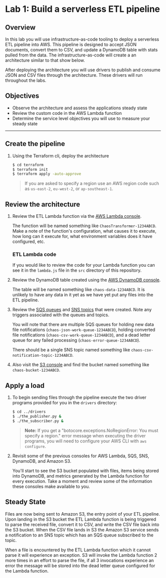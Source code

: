 # Lab 1: Build a serverless ETL pipeline

## Overview

In this lab you will use infrastructure-as-code tooling to deploy a serverless ETL pipeline into AWS.  This pipeline is designed to accept JSON documents, convert them to CSV, and update a DynamoDB table with stats pulled from the data.  The infrastructure-as-code will create a an architecture similar to that show below.

After deploying the architecture you will use drivers to publish and consume JSON and CSV files through the architecture.  These drivers will run throughout the labs.

## Objectives
 - Observe the architecture and assess the applications steady state
 - Review the custom code in the AWS Lambda function
 - Determine the service level objectives you will use to measure your steady state

 ---

## Create the pipeline

1. Using the Terraform cli, deploy the architecture

    ```bash
    $ cd terraform
    $ terraform init
    $ terraform apply -auto-approve
    ```

    > If you are asked to specify a region use an AWS region code such as `us-east-2`, `eu-west-2`, or `ap-southeast-1`.

## Review the architecture

1. Review the ETL Lambda function via the [AWS Lambda console](https://console.aws.amazon.com/lambda/home?#/functions).  

    The function will be named something like `ChaosTransformer-1234ABCD`.  Make a note of the function's configuration, what causes it to execute, how long can it execute for, what environment variables does it have configured, etc.

    ### ETL Lambda code

    If you would like to review the code for your Lambda function you can see it in the `lambda.js` file in the `src` directory of this repository.

1. Review the DynamoDB table created using the [AWS DynamoDB console](https://console.aws.amazon.com/dynamodb/home?#tables:).

    The table will be named something like `chaos-data-1234ABCD`.  It is unlikely to have any data in it yet as we have yet put any files into the ETL pipeline.

1. Review the [SQS queues](https://console.aws.amazon.com/sqs/home?#) and [SNS topics](https://console.aws.amazon.com/sns/v3/home?#/topics) that were created.  Note any triggers associated with the queues and topics.

    You will note that there are multiple SQS queues for holding new data file notifications (`chaos-json-work-queue-1234ABCD`), holding converted file notifications (`chaos-csv-work-queue-1234ABCD`), and a dead letter queue for any failed processing (`chaos-error-queue-1234ABCD`).

    There should be a single SNS topic named something like `chaos-csv-notification-topic-1234ABCD`.

1. Also visit the [S3 console](https://s3.console.aws.amazon.com/s3/home?) and find the bucket named something like `chaos-bucket-1234ABCD`.

## Apply a load

1. To begin sending files through the pipeline execute the two driver programs provided for you in the `drivers` directory:

     ```bash
     $ cd ../drivers
     $ ./the_publisher.py &
     $ ./the_subscriber.py &
     ```

    > **Note:** If you get a "botocore.exceptions.NoRegionError: You must specify a region." error message when executing the driver programs, you will need to configure your AWS CLI with `aws configure`.

1. Revisit some of the previous consoles for AWS Lambda, SQS, SNS, DynamoDB, and Amazon S3.  

    You'll start to see the S3 bucket populated with files, items being stored into DynamoDB, and metrics generated by the Lambda function for every execution.  Take a moment and review some of the information these consoles make available to you.

## Steady State

Files are now being sent to Amazon S3, the entry point of your ETL pipeline.  Upon landing in the S3 bucket the ETL Lambda function is being triggered to parse the received file, convert it to CSV, and write the CSV file back into the S3 bucket.  When the CSV file lands in S3 the Amazon S3 service sends a notification to an SNS topic which has an SQS queue subscribed to the topic.  

When a file is encountered by the ETL Lambda function which it cannot parse it will experience an exception.  S3 will invoke the Lambda function 2 more times in an effort to parse the file, if all 3 invocations experience an error the message will be stored into the dead letter queue configured for the Lambda function.


